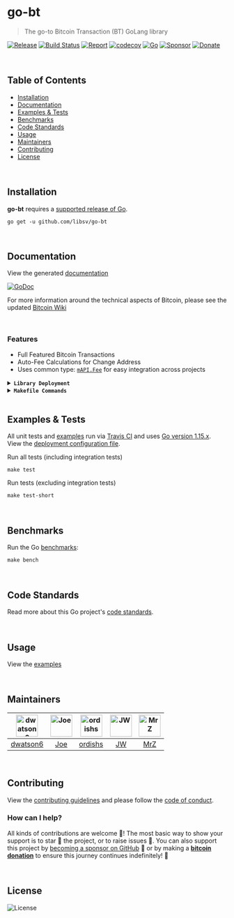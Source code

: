 # go-bt
> The go-to Bitcoin Transaction (BT) GoLang library  

[![Release](https://img.shields.io/github/release-pre/libsv/go-bt.svg?logo=github&style=flat&v=1)](https://github.com/libsv/go-bt/releases)
[![Build Status](https://travis-ci.com/libsv/go-bt.svg?branch=master&v=1)](https://travis-ci.com/libsv/go-bt)
[![Report](https://goreportcard.com/badge/github.com/libsv/go-bt?style=flat&v=1)](https://goreportcard.com/report/github.com/libsv/go-bt)
[![codecov](https://codecov.io/gh/libsv/go-bt/branch/master/graph/badge.svg?v=1)](https://codecov.io/gh/libsv/go-bt)
[![Go](https://img.shields.io/github/go-mod/go-version/libsv/go-bt?v=1)](https://golang.org/)
[![Sponsor](https://img.shields.io/badge/sponsor-libsv-181717.svg?logo=github&style=flat&v=3)](https://github.com/sponsors/libsv)
[![Donate](https://img.shields.io/badge/donate-bitcoin-ff9900.svg?logo=bitcoin&style=flat&v=3)](https://gobitcoinsv.com/#sponsor)

<br/>

## Table of Contents
- [Installation](#installation)
- [Documentation](#documentation)
- [Examples & Tests](#examples--tests)
- [Benchmarks](#benchmarks)
- [Code Standards](#code-standards)
- [Usage](#usage)
- [Maintainers](#maintainers)
- [Contributing](#contributing)
- [License](#license)

<br/>

## Installation

**go-bt** requires a [supported release of Go](https://golang.org/doc/devel/release.html#policy).
```shell script
go get -u github.com/libsv/go-bt
```

<br/>

## Documentation
View the generated [documentation](https://pkg.go.dev/github.com/libsv/go-bt)

[![GoDoc](https://godoc.org/github.com/libsv/go-bt?status.svg&style=flat)](https://pkg.go.dev/github.com/libsv/go-bt)

For more information around the technical aspects of Bitcoin, please see the updated [Bitcoin Wiki](https://wiki.bitcoinsv.io/index.php/Main_Page)

<br/>

### Features
- Full Featured Bitcoin Transactions
- Auto-Fee Calculations for Change Address
- Uses common type: [`mAPI.Fee`](https://github.com/bitcoin-sv/merchantapi-reference/blob/35ba2d395acc632eed1bd528ab524aeafad8bd40/utils/types.go#L32) for easy integration across projects

<details>
<summary><strong><code>Library Deployment</code></strong></summary>
<br/>

[goreleaser](https://github.com/goreleaser/goreleaser) for easy binary or library deployment to Github and can be installed via: `brew install goreleaser`.

The [.goreleaser.yml](.goreleaser.yml) file is used to configure [goreleaser](https://github.com/goreleaser/goreleaser).

Use `make release-snap` to create a snapshot version of the release, and finally `make release` to ship to production.
</details>

<details>
<summary><strong><code>Makefile Commands</code></strong></summary>
<br/>

View all `makefile` commands
```shell script
make help
```

List of all current commands:
```text
all                      Runs multiple commands
clean                    Remove previous builds and any test cache data
clean-mods               Remove all the Go mod cache
coverage                 Shows the test coverage
godocs                   Sync the latest tag with GoDocs
help                     Show this help message
install                  Install the application
install-go               Install the application (Using Native Go)
lint                     Run the golangci-lint application (install if not found)
release                  Full production release (creates release in Github)
release                  Runs common.release then runs godocs
release-snap             Test the full release (build binaries)
release-test             Full production test release (everything except deploy)
replace-version          Replaces the version in HTML/JS (pre-deploy)
tag                      Generate a new tag and push (tag version=0.0.0)
tag-remove               Remove a tag if found (tag-remove version=0.0.0)
tag-update               Update an existing tag to current commit (tag-update version=0.0.0)
test                     Runs vet, lint and ALL tests
test-short               Runs vet, lint and tests (excludes integration tests)
test-travis              Runs all tests via Travis (also exports coverage)
test-travis-no-race      Runs all tests (no race) (also exports coverage)
test-travis-short        Runs unit tests via Travis (also exports coverage)
uninstall                Uninstall the application (and remove files)
update-linter            Update the golangci-lint package (macOS only)
vet                      Run the Go vet application
```
</details>

<br/>

## Examples & Tests
All unit tests and [examples](examples) run via [Travis CI](https://travis-ci.org/libsv/go-bt) and uses [Go version 1.15.x](https://golang.org/doc/go1.15). View the [deployment configuration file](.travis.yml).

Run all tests (including integration tests)
```shell script
make test
```

Run tests (excluding integration tests)
```shell script
make test-short
```

<br/>

## Benchmarks
Run the Go [benchmarks](tx_test.go):
```shell script
make bench
```

<br/>

## Code Standards
Read more about this Go project's [code standards](CODE_STANDARDS.md).

<br/>

## Usage
View the [examples](examples)

<br/>

## Maintainers
| [<img src="https://github.com/dwatson6.png" height="50" alt="dwatson6" />](https://github.com/dwatson6)| [<img src="https://github.com/HaddadJoe.png" height="50" alt="Joe" />](https://github.com/HaddadJoe) | [<img src="https://github.com/ordishs.png" height="50" alt="ordishs" />](https://github.com/ordishs) | [<img src="https://github.com/jadwahab.png" height="50" alt="JW" />](https://github.com/jadwahab) | [<img src="https://github.com/mrz1836.png" height="50" alt="MrZ" />](https://github.com/mrz1836) |
|:---:|:---:|:---:|:---:|:---:|
| [dwatson6](https://github.com/dwatson6)| [Joe](https://github.com/HaddadJoe)| [ordishs](https://github.com/ordishs) | [JW](https://github.com/jadwahab) | [MrZ](https://github.com/mrz1836) |

<br/>

## Contributing
View the [contributing guidelines](CONTRIBUTING.md) and please follow the [code of conduct](CODE_OF_CONDUCT.md).

### How can I help?
All kinds of contributions are welcome :raised_hands:!
The most basic way to show your support is to star :star2: the project, or to raise issues :speech_balloon:.
You can also support this project by [becoming a sponsor on GitHub](https://github.com/sponsors/libsv) :clap:
or by making a [**bitcoin donation**](https://gobitcoinsv.com/#sponsor) to ensure this journey continues indefinitely! :rocket:

<br/>

## License

![License](https://img.shields.io/github/license/libsv/go-bt.svg?style=flat&v=1)